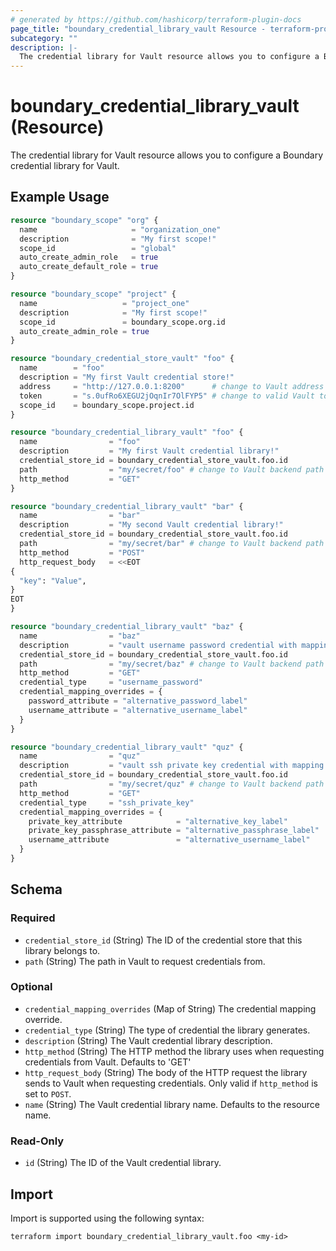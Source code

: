 ```yaml
---
# generated by https://github.com/hashicorp/terraform-plugin-docs
page_title: "boundary_credential_library_vault Resource - terraform-provider-boundary"
subcategory: ""
description: |-
  The credential library for Vault resource allows you to configure a Boundary credential library for Vault.
---
```


# boundary_credential_library_vault (Resource)

The credential library for Vault resource allows you to configure a Boundary credential library for Vault.

## Example Usage

```terraform
resource "boundary_scope" "org" {
  name                     = "organization_one"
  description              = "My first scope!"
  scope_id                 = "global"
  auto_create_admin_role   = true
  auto_create_default_role = true
}

resource "boundary_scope" "project" {
  name                   = "project_one"
  description            = "My first scope!"
  scope_id               = boundary_scope.org.id
  auto_create_admin_role = true
}

resource "boundary_credential_store_vault" "foo" {
  name        = "foo"
  description = "My first Vault credential store!"
  address     = "http://127.0.0.1:8200"      # change to Vault address
  token       = "s.0ufRo6XEGU2jOqnIr7OlFYP5" # change to valid Vault token
  scope_id    = boundary_scope.project.id
}

resource "boundary_credential_library_vault" "foo" {
  name                = "foo"
  description         = "My first Vault credential library!"
  credential_store_id = boundary_credential_store_vault.foo.id
  path                = "my/secret/foo" # change to Vault backend path
  http_method         = "GET"
}

resource "boundary_credential_library_vault" "bar" {
  name                = "bar"
  description         = "My second Vault credential library!"
  credential_store_id = boundary_credential_store_vault.foo.id
  path                = "my/secret/bar" # change to Vault backend path
  http_method         = "POST"
  http_request_body   = <<EOT
{
  "key": "Value",
}
EOT
}

resource "boundary_credential_library_vault" "baz" {
  name                = "baz"
  description         = "vault username password credential with mapping overrides"
  credential_store_id = boundary_credential_store_vault.foo.id
  path                = "my/secret/baz" # change to Vault backend path
  http_method         = "GET"
  credential_type     = "username_password"
  credential_mapping_overrides = {
    password_attribute = "alternative_password_label"
    username_attribute = "alternative_username_label"
  }
}

resource "boundary_credential_library_vault" "quz" {
  name                = "quz"
  description         = "vault ssh private key credential with mapping overrides"
  credential_store_id = boundary_credential_store_vault.foo.id
  path                = "my/secret/quz" # change to Vault backend path
  http_method         = "GET"
  credential_type     = "ssh_private_key"
  credential_mapping_overrides = {
    private_key_attribute            = "alternative_key_label"
    private_key_passphrase_attribute = "alternative_passphrase_label"
    username_attribute               = "alternative_username_label"
  }
}
```

<!-- schema generated by tfplugindocs -->
## Schema

### Required

- `credential_store_id` (String) The ID of the credential store that this library belongs to.
- `path` (String) The path in Vault to request credentials from.

### Optional

- `credential_mapping_overrides` (Map of String) The credential mapping override.
- `credential_type` (String) The type of credential the library generates.
- `description` (String) The Vault credential library description.
- `http_method` (String) The HTTP method the library uses when requesting credentials from Vault. Defaults to 'GET'
- `http_request_body` (String) The body of the HTTP request the library sends to Vault when requesting credentials. Only valid if `http_method` is set to `POST`.
- `name` (String) The Vault credential library name. Defaults to the resource name.

### Read-Only

- `id` (String) The ID of the Vault credential library.

## Import

Import is supported using the following syntax:

```shell
terraform import boundary_credential_library_vault.foo <my-id>
```
